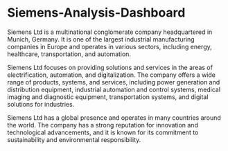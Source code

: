 # Siemens-Analysis-Dashboard
Siemens Ltd is a multinational conglomerate company headquartered in Munich, Germany. It is one of the largest industrial manufacturing companies in Europe and operates in various sectors, including energy, healthcare, transportation, and automation.

Siemens Ltd focuses on providing solutions and services in the areas of electrification, automation, and digitalization. The company offers a wide range of products, systems, and services, including power generation and distribution equipment, industrial automation and control systems, medical imaging and diagnostic equipment, transportation systems, and digital solutions for industries.

Siemens Ltd has a global presence and operates in many countries around the world. The company has a strong reputation for innovation and technological advancements, and it is known for its commitment to sustainability and environmental responsibility.

